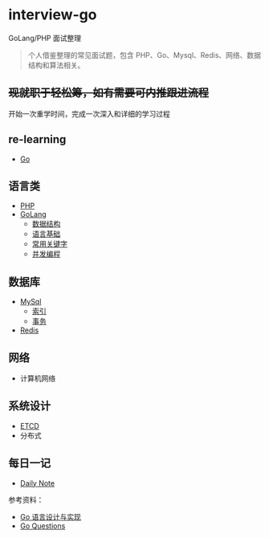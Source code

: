 # interview-go

GoLang/PHP 面试整理
> 个人借鉴整理的常见面试题，包含 PHP、Go、Mysql、Redis、网络、数据结构和算法相关。

## ~~现就职于轻松筹，如有需要可内推跟进流程~~

开始一次重学时间，完成一次深入和详细的学习过程

## re-learning

- [Go]([https://](https://github.com/kekaiwang/interview-go/blob/main/re-learning/go/re-go.md))

## 语言类

- [PHP](https://github.com/kekaiwang/interview-go/blob/main/doc/php.md)
- [GoLang](https://github.com/kekaiwang/interview-go/blob/main/doc/go/go.md)
  - [数据结构](https://github.com/kekaiwang/interview-go/blob/main/doc/go/3.data_structure.md)
  - [语言基础](https://github.com/kekaiwang/interview-go/blob/main/doc/go/4.language_basic.md)
  - [常用关键字](https://github.com/kekaiwang/interview-go/blob/main/doc/go/5.common_key.md)
  - [并发编程](https://github.com/kekaiwang/interview-go/blob/main/doc/go/6.concurrent_program.md)

## 数据库

- [MySql](https://github.com/kekaiwang/interview-go/blob/main/doc/mysql.md)
  - [索引](https://github.com/kekaiwang/interview-go/blob/main/doc/MySQL/index.md)
  - [事务](https://github.com/kekaiwang/interview-go/blob/main/doc/MySQL/transaction.md)
- [Redis](https://github.com/kekaiwang/interview-go/blob/main/doc/redis.md)

## 网络

- 计算机网络

## 系统设计

- [ETCD](https://github.com/kekaiwang/interview-go/blob/main/doc/etcd.md)
- 分布式

## 每日一记

- [Daily Note](https://github.com/kekaiwang/interview-go/blob/main/daily_note/)

参考资料：

- [Go 语言设计与实现](https://draveness.me/golang)
- [Go Questions](https://golang.design/go-questions)